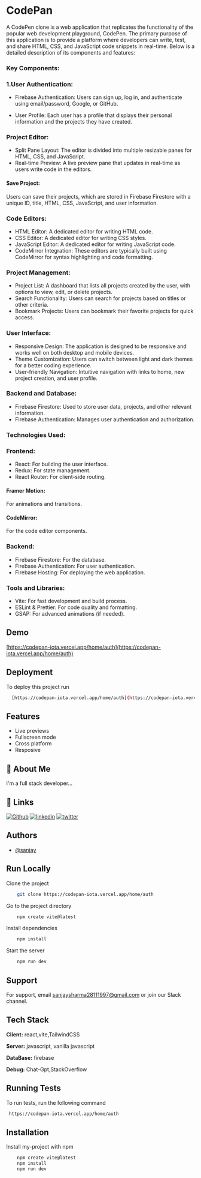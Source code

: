 
# CodePan 

A CodePen clone is a web application that replicates the functionality of the popular web development playground, CodePen. The primary purpose of this application is to provide a platform where developers can write, test, and share HTML, CSS, and JavaScript code snippets in real-time. Below is a detailed description of its components and features:

### Key Components:
### 1.User Authentication:

- Firebase Authentication:
    Users can sign up, log in, and authenticate using email/password, Google, or GitHub.

- User Profile:
    Each user has a profile that displays their personal information and the projects they have created.

### Project Editor:
- Split Pane Layout:
    The editor is divided into multiple resizable panes for HTML, CSS, and JavaScript.
- Real-time Preview:
    A live preview pane that updates in real-time as users write code in the editors.
#### Save Project:
Users can save their projects, which are stored in Firebase Firestore with a unique ID, title, HTML, CSS, JavaScript, and user information.

### Code Editors:
- HTML Editor:
    A dedicated editor for writing HTML code.
- CSS Editor: 
    A dedicated editor for writing CSS styles.
- JavaScript Editor:
    A dedicated editor for writing JavaScript code.
- CodeMirror Integration:
    These editors are typically built using CodeMirror for syntax highlighting and code formatting.

### Project Management:

- Project List:
    A dashboard that lists all projects created by the user, with options to view, edit, or delete projects.
- Search Functionality:
    Users can search for projects based on titles or other criteria.
- Bookmark Projects: 
    Users can bookmark their favorite projects for quick access.

### User Interface:
- Responsive Design:
    The application is designed to be responsive and works well on both desktop and mobile devices.
- Theme Customization:
    Users can switch between light and dark themes for a better coding experience.
- User-friendly Navigation: 
    Intuitive navigation with links to home, new project creation, and user profile.

### Backend and Database:
- Firebase Firestore: 
    Used to store user data, projects, and other relevant information.
- Firebase Authentication:
    Manages user authentication and authorization.

### Technologies Used:

### Frontend:

- React: 
    For building the user interface.
- Redux:
    For state management.
- React Router: 
    For client-side routing.
#### Framer Motion:
For animations and transitions.
#### CodeMirror:
 For the code editor components.

### Backend:

- Firebase Firestore: 
    For the database.
- Firebase Authentication:
    For user authentication.
- Firebase Hosting:
    For deploying the web application.

### Tools and Libraries:

- Vite:
    For fast development and build process.
- ESLint & Prettier:
    For code quality and formatting.
- GSAP:
    For advanced animations (if needed).
## Demo



[https://codepan-iota.vercel.app/home/auth](https://codepan-iota.vercel.app/home/auth)
## Deployment

To deploy this project run

```bash
  [https://codepan-iota.vercel.app/home/auth](https://codepan-iota.vercel.app/home/auth)
```


## Features


- Live previews
- Fullscreen mode
- Cross platform
- Resposive

## 🚀 About Me
I'm a full stack developer...


## 🔗 Links
[![Github](https://img.shields.io/badge/my_portfolio-000?style=for-the-badge&logo=ko-fi&logoColor=white)](https://github.com/sanjay-lgtm)
[![linkedin](https://img.shields.io/badge/linkedin-0A66C2?style=for-the-badge&logo=linkedin&logoColor=white)](http://linkedin.com/in/sanjay-lgtm/)
[![twitter](https://img.shields.io/badge/twitter-1DA1F2?style=for-the-badge&logo=twitter&logoColor=white)](https://twitter.com/SanjayS81267420)


## Authors

- [@sanjay](https://github.com/sanjay-lgtm)


## Run Locally

Clone the project

```bash
    git clone https://codepan-iota.vercel.app/home/auth
```

Go to the project directory

```bash
    npm create vite@latest
```

Install dependencies

```bash
    npm install
```

Start the server

```bash
    npm run dev
```


## Support

For support, email sanjaysharma28111997@gmail.com or join our Slack channel.


## Tech Stack

**Client:** react,vite,TailwindCSS

**Server:** javascript, vanilla javascript

**DataBase:** firebase 

**Debug:** Chat-Gpt,StackOverflow

## Running Tests

To run tests, run the following command

```bash
 https://codepan-iota.vercel.app/home/auth
```


## Installation

Install my-project with npm

```bash
    npm create vite@latest
    npm install
    npm run dev
```
    
